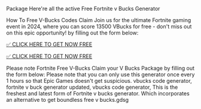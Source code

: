  Package Here're all the active Free Fortnite v Bucks Generator




How To Free V-Bucks Codes Claim Join us for the ultimate Fortnite gaming event in 2024, where you can score 13500 VBucks for free - don't miss out on this epic opportunity! by filling out the form below:


[✅ CLICK HERE TO GET NOW FREE](https://appbitly.com/Fortnite-V-Bucks-2025)


[✅ CLICK HERE TO GET NOW FREE](https://appbitly.com/Fortnite-V-Bucks-2025)

 
Please note Fortnite Free V-Bucks Claim your V Bucks Package by filling out the form below: Please note that you can only use this generator once every 1 hours so that Epic Games doesn't get suspicious. vbucks code generator, fortnite v buck generator updated, vbucks code generator, This is the freshest and latest form of Fortnite v bucks generator. Which incorporates an alternative to get boundless free v bucks.gdsg







 
